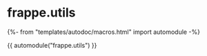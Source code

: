 # frappe.utils

{%- from "templates/autodoc/macros.html" import automodule -%}

{{ automodule("frappe.utils") }}